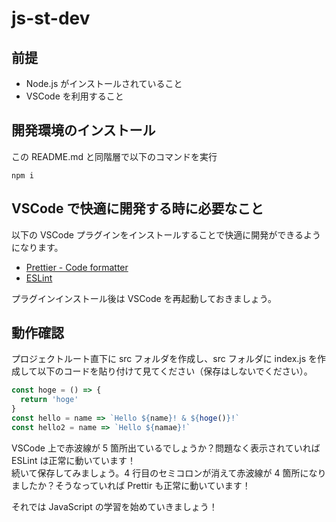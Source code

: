 # js-st-dev

## 前提

- Node.js がインストールされていること
- VSCode を利用すること

## 開発環境のインストール

この README.md と同階層で以下のコマンドを実行

```
npm i
```

## VSCode で快適に開発する時に必要なこと

以下の VSCode プラグインをインストールすることで快適に開発ができるようになります。

- [Prettier - Code formatter](https://marketplace.visualstudio.com/items?itemName=esbenp.prettier-vscode)
- [ESLint](https://marketplace.visualstudio.com/items?itemName=dbaeumer.vscode-eslint)

プラグインインストール後は VSCode を再起動しておきましょう。

## 動作確認

プロジェクトルート直下に src フォルダを作成し、src フォルダに index.js を作成して以下のコードを貼り付けて見てください（保存はしないでください）。

```js
const hoge = () => {
  return 'hoge'
}
const hello = name => `Hello ${name}! & ${hoge()}!`
const hello2 = name => `Hello ${namae}!`
```

VSCode 上で赤波線が 5 箇所出ているでしょうか？問題なく表示されていれば ESLint は正常に動いています！  
続いて保存してみましょう。4 行目のセミコロンが消えて赤波線が 4 箇所になりましたか？そうなっていれば Prettir も正常に動いています！

それでは JavaScript の学習を始めていきましょう！
